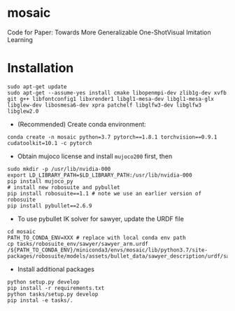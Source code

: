 # mosaic
Code for Paper: Towards More Generalizable One-ShotVisual Imitation Learning

# Installation 

```
sudo apt-get update
sudo apt-get --assume-yes install cmake libopenmpi-dev zlib1g-dev xvfb git g++ libfontconfig1 libxrender1 libgl1-mesa-dev libgl1-mesa-glx libglew-dev libosmesa6-dev xpra patchelf libglfw3-dev libglfw3 libglew2.0
```
- (Recommended) Create conda environment:
```
conda create -n mosaic python=3.7 pytorch==1.8.1 torchvision==0.9.1 cudatoolkit=10.1 -c pytorch
```
- Obtain mujoco license and install `mujoco200` first, then
```
sudo mkdir -p /usr/lib/nvidia-000
export LD_LIBRARY_PATH=$LD_LIBRARY_PATH:/usr/lib/nvidia-000
pip install mujoco_py 
# install new robosuite and pybullet
pip install robosuite==1.1 # note we use an earlier version of robosuite
pip install pybullet==2.6.9
```
- To use pybullet IK solver for sawyer, update the URDF file
```
cd mosaic 
PATH_TO_CONDA_ENV=XXX # replace with local conda env path
cp tasks/robosuite_env/sawyer/sawyer_arm.urdf  /${PATH_TO_CONDA_ENV}/miniconda3/envs/mosaic/lib/python3.7/site-packages/robosuite/models/assets/bullet_data/sawyer_description/urdf/sawyer_arm.urdf 
```

- Install additional packages
```
python setup.py develop
pip install -r requirements.txt
python tasks/setup.py develop
pip instal -e tasks/.
```
